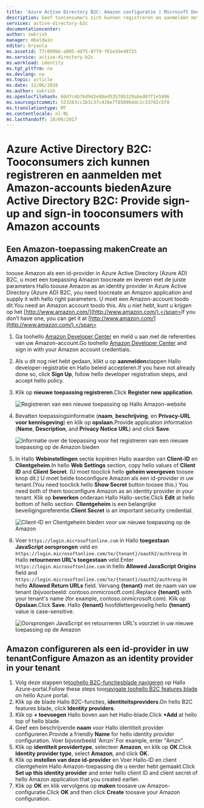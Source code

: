 ```yaml
---
title: 'Azure Active Directory B2C: Amazon configuratie | Microsoft Docs'
description: Geef tooconsumers zich kunnen registreren en aanmelden met Amazon-accounts in uw toepassingen die zijn beveiligd met Azure Active Directory B2C.
services: active-directory-b2c
documentationcenter: 
author: swkrish
manager: mbaldwin
editor: bryanla
ms.assetid: 77c099bb-a005-4d75-87f9-f61e3de48725
ms.service: active-directory-b2c
ms.workload: identity
ms.tgt_pltfrm: na
ms.devlang: na
ms.topic: article
ms.date: 12/06/2016
ms.author: swkrish
ms.openlocfilehash: 60d7c4b76d9d3e86ed535765329abed07f1e5996
ms.sourcegitcommit: 523283cc1b3c37c428e77850964dc1c33742c5f0
ms.translationtype: MT
ms.contentlocale: nl-NL
ms.lasthandoff: 10/06/2017
---
```

# <a name="azure-active-directory-b2c-provide-sign-up-and-sign-in-tooconsumers-with-amazon-accounts"></a><span data-ttu-id="cae95-103">Azure Active Directory B2C: Tooconsumers zich kunnen registreren en aanmelden met Amazon-accounts bieden</span><span class="sxs-lookup"><span data-stu-id="cae95-103">Azure Active Directory B2C: Provide sign-up and sign-in tooconsumers with Amazon accounts</span></span>
## <a name="create-an-amazon-application"></a><span data-ttu-id="cae95-104">Een Amazon-toepassing maken</span><span class="sxs-lookup"><span data-stu-id="cae95-104">Create an Amazon application</span></span>
<span data-ttu-id="cae95-105">toouse Amazon als een id-provider in Azure Active Directory (Azure AD) B2C, u moet een toepassing Amazon toocreate en leveren met de juiste parameters Hallo.</span><span class="sxs-lookup"><span data-stu-id="cae95-105">toouse Amazon as an identity provider in Azure Active Directory (Azure AD) B2C, you need toocreate an Amazon application and supply it with hello right parameters.</span></span> <span data-ttu-id="cae95-106">U moet een Amazon-account toodo dit.</span><span class="sxs-lookup"><span data-stu-id="cae95-106">You need an Amazon account toodo this.</span></span> <span data-ttu-id="cae95-107">Als u niet hebt, kunt u krijgen op het [http://www.amazon.com/](http://www.amazon.com/).</span><span class="sxs-lookup"><span data-stu-id="cae95-107">If you don’t have one, you can get it at [http://www.amazon.com/](http://www.amazon.com/).</span></span>

1. <span data-ttu-id="cae95-108">Ga toohello [Amazon Developer Center](https://login.amazon.com/) en meld u aan met de referenties van uw Amazon-account.</span><span class="sxs-lookup"><span data-stu-id="cae95-108">Go toohello [Amazon Developer Center](https://login.amazon.com/) and sign in with your Amazon account credentials.</span></span>
2. <span data-ttu-id="cae95-109">Als u dit nog niet hebt gedaan, klikt u op **aanmelden**stappen Hallo developer-registratie en Hallo beleid accepteren.</span><span class="sxs-lookup"><span data-stu-id="cae95-109">If you have not already done so, click **Sign Up**, follow hello developer registration steps, and accept hello policy.</span></span>
3. <span data-ttu-id="cae95-110">Klik op **nieuwe toepassing registreren**.</span><span class="sxs-lookup"><span data-stu-id="cae95-110">Click **Register new application**.</span></span>
   
    ![Registreren van een nieuwe toepassing op Hallo Amazon-website](./media/active-directory-b2c-setup-amzn-app/amzn-new-app.png)
4. <span data-ttu-id="cae95-112">Bevatten toepassingsinformatie (**naam**, **beschrijving**, en **Privacy-URL voor kennisgeving**) en klik op **opslaan**.</span><span class="sxs-lookup"><span data-stu-id="cae95-112">Provide application information (**Name**, **Description**, and **Privacy Notice URL**) and click **Save**.</span></span>
   
    ![Informatie over de toepassing voor het registreren van een nieuwe toepassing op de Amazon bieden](./media/active-directory-b2c-setup-amzn-app/amzn-register-app.png)
5. <span data-ttu-id="cae95-114">In Hallo **Webinstellingen** sectie kopiëren Hallo waarden van **Client-ID** en **Clientgeheim**.</span><span class="sxs-lookup"><span data-stu-id="cae95-114">In hello **Web Settings** section, copy hello values of **Client ID** and **Client Secret**.</span></span> <span data-ttu-id="cae95-115">(U moet tooclick hello **geheim weergeven** toosee knop dit.) U moet beide tooconfigure Amazon als een id-provider in uw tenant.</span><span class="sxs-lookup"><span data-stu-id="cae95-115">(You need tooclick hello **Show Secret** button toosee this.) You need both of them tooconfigure Amazon as an identity provider in your tenant.</span></span> <span data-ttu-id="cae95-116">Klik op **bewerken** onderaan Hallo Hallo-sectie.</span><span class="sxs-lookup"><span data-stu-id="cae95-116">Click **Edit** at hello bottom of hello section.</span></span> <span data-ttu-id="cae95-117">**Clientgeheim** is een belangrijke beveiligingsreferentie.</span><span class="sxs-lookup"><span data-stu-id="cae95-117">**Client Secret** is an important security credential.</span></span>
   
    ![Client-ID en Clientgeheim bieden voor uw nieuwe toepassing op de Amazon](./media/active-directory-b2c-setup-amzn-app/amzn-client-secret.png)
6. <span data-ttu-id="cae95-119">Voer `https://login.microsoftonline.com` in Hallo **toegestaan JavaScript oorsprongen** veld en `https://login.microsoftonline.com/te/{tenant}/oauth2/authresp` in Hallo **retourneren URL's toegestaan** veld.</span><span class="sxs-lookup"><span data-stu-id="cae95-119">Enter `https://login.microsoftonline.com` in hello **Allowed JavaScript Origins** field and `https://login.microsoftonline.com/te/{tenant}/oauth2/authresp` in hello **Allowed Return URLs** field.</span></span> <span data-ttu-id="cae95-120">Vervang **{tenant}** met de naam van uw tenant (bijvoorbeeld: contoso.onmicrosoft.com).</span><span class="sxs-lookup"><span data-stu-id="cae95-120">Replace **{tenant}** with your tenant's name (for example, contoso.onmicrosoft.com).</span></span> <span data-ttu-id="cae95-121">Klik op **Opslaan**.</span><span class="sxs-lookup"><span data-stu-id="cae95-121">Click **Save**.</span></span> <span data-ttu-id="cae95-122">Hallo **{tenant}** hoofdlettergevoelig.</span><span class="sxs-lookup"><span data-stu-id="cae95-122">hello **{tenant}** value is case-sensitive.</span></span>
   
    ![Oorsprongen JavaScript en retourneren URL's voorziet in uw nieuwe toepassing op de Amazon](./media/active-directory-b2c-setup-amzn-app/amzn-urls.png)

## <a name="configure-amazon-as-an-identity-provider-in-your-tenant"></a><span data-ttu-id="cae95-124">Amazon configureren als een id-provider in uw tenant</span><span class="sxs-lookup"><span data-stu-id="cae95-124">Configure Amazon as an identity provider in your tenant</span></span>
1. <span data-ttu-id="cae95-125">Volg deze stappen te[toohello B2C-functiesblade navigeren](active-directory-b2c-app-registration.md#navigate-to-b2c-settings) op Hallo Azure-portal.</span><span class="sxs-lookup"><span data-stu-id="cae95-125">Follow these steps too[navigate toohello B2C features blade](active-directory-b2c-app-registration.md#navigate-to-b2c-settings) on hello Azure portal.</span></span>
2. <span data-ttu-id="cae95-126">Klik op de blade Hallo B2C-functies, **identiteitsproviders**.</span><span class="sxs-lookup"><span data-stu-id="cae95-126">On hello B2C features blade, click **Identity providers**.</span></span>
3. <span data-ttu-id="cae95-127">Klik op **+ toevoegen** Hallo boven aan het Hallo-blade.</span><span class="sxs-lookup"><span data-stu-id="cae95-127">Click **+Add** at hello top of hello blade.</span></span>
4. <span data-ttu-id="cae95-128">Geef een beschrijvende **naam** voor Hallo identiteit provider configureren.</span><span class="sxs-lookup"><span data-stu-id="cae95-128">Provide a friendly **Name** for hello identity provider configuration.</span></span> <span data-ttu-id="cae95-129">Voer bijvoorbeeld 'Amzn'.</span><span class="sxs-lookup"><span data-stu-id="cae95-129">For example, enter "Amzn".</span></span>
5. <span data-ttu-id="cae95-130">Klik op **identiteit providertype**, selecteer **Amazon**, en klik op **OK**.</span><span class="sxs-lookup"><span data-stu-id="cae95-130">Click **Identity provider type**, select **Amazon**, and click **OK**.</span></span>
6. <span data-ttu-id="cae95-131">Klik op **instellen van deze id-provider** en Voer Hallo-ID en client clientgeheim Hallo Amazon-toepassing die u eerder hebt gemaakt.</span><span class="sxs-lookup"><span data-stu-id="cae95-131">Click **Set up this identity provider** and enter hello client ID and client secret of hello Amazon application that you created earlier.</span></span>
7. <span data-ttu-id="cae95-132">Klik op **OK** en klik vervolgens op **maken** toosave uw Amazon-configuratie.</span><span class="sxs-lookup"><span data-stu-id="cae95-132">Click **OK** and then click **Create** toosave your Amazon configuration.</span></span>

